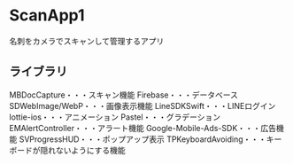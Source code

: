 # ScanApp1
名刺をカメラでスキャンして管理するアプリ


## ライブラリ
MBDocCapture・・・スキャン機能
Firebase・・・データベース
SDWebImage/WebP・・・画像表示機能
LineSDKSwift・・・LINEログイン
lottie-ios・・・アニメーション
Pastel・・・グラデーション
EMAlertController・・・アラート機能
Google-Mobile-Ads-SDK・・・広告機能
SVProgressHUD・・・ポップアップ表示
TPKeyboardAvoiding・・・キーボードが隠れないようにする機能
